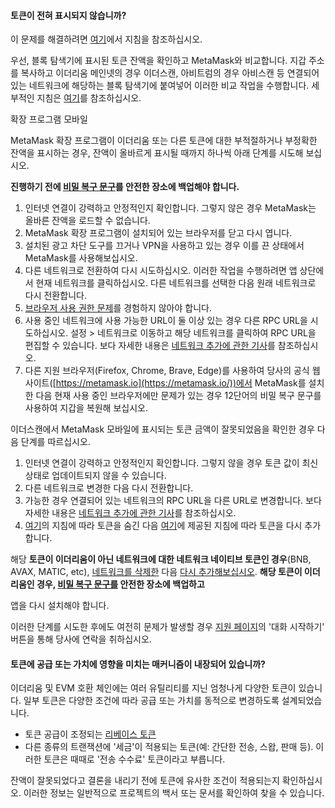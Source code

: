 
#### 토큰이 전혀 표시되지 않습니까?


이 문제를 해결하려면 [여기](https://support.metamask.io/hc/en-us/articles/360059232852)에서 지침을 참조하십시오.



우선, 블록 탐색기에 표시된 토큰 잔액을 확인하고 MetaMask와 비교합니다. 지갑 주소를 복사하고 이더리움 메인넷의 경우 이더스캔, 아비트럼의 경우 아비스캔 등 연결되어 있는 네트워크에 해당하는 블록 탐색기에 붙여넣어 이러한 비교 작업을 수행합니다. 세부적인 지침은 [여기](https://support.metamask.io/hc/en-us/articles/360057536611)를 참조하십시오.




확장 프로그램 모바일


MetaMask 확장 프로그램이 이더리움 또는 다른 토큰에 대한 부적절하거나 부정확한 잔액을 표시하는 경우, 잔액이 올바르게 표시될 때까지 하나씩 아래 단계를 시도해 보십시오.


**진행하기 전에 [비밀 복구 문구](https://support.metamask.io/hc/en-us/articles/4404722782107-User-Guide-Secret-Recovery-Phrase-password-and-private-keys)를 안전한 장소에 백업해야 합니다.**


1. 인터넷 연결이 강력하고 안정적인지 확인합니다. 그렇지 않은 경우 MetaMask는 올바른 잔액을 로드할 수 없습니다.
2. MetaMask 확장 프로그램이 설치되어 있는 브라우저를 닫고 다시 엽니다.
3. 설치된 광고 차단 도구를 끄거나 VPN을 사용하고 있는 경우 이를 끈 상태에서 MetaMask를 사용해보십시오.
4. 다른 네트워크로 전환하여 다시 시도하십시오. 이러한 작업을 수행하려면 앱 상단에서 현재 네트워크를 클릭하십시오. 다른 네트워크를 선택한 다음 원래 네트워크로 다시 전환합니다.
5. [브라우저 사용 권한 문제](https://support.metamask.io/hc/en-us/articles/360038139452-MetaMask-states-Balance-may-be-outdated-displays-in-orange-or-ETH-not-added-to-balance)를 경험하지 않아야 합니다.
6. 사용 중인 네트워크에 사용 가능한 URL이 둘 이상 있는 경우 다른 RPC URL을 시도하십시오. 설정 > 네트워크로 이동하고 해당 네트워크를 클릭하여 RPC URL을 편집할 수 있습니다. 보다 자세한 내용은 [네트워크 추가에 관한 기사](https://support.metamask.io/hc/en-us/articles/360043227612)를 참조하십시오.
7. 다른 지원 브라우저(Firefox, Chrome, Brave, Edge)를 사용하여 당사의 공식 웹사이트([https://metamask.io](https://metamask.io/))에서 MetaMask를 설치한 다음 현재 사용 중인 브라우저에만 문제가 있는 경우 12단어의 비밀 복구 문구를 사용하여 지갑을 복원해 보십시오.




이더스캔에서 MetaMask 모바일에 표시되는 토큰 금액이 잘못되었음을 확인한 경우 다음 단계를 따르십시오.


1. 인터넷 연결이 강력하고 안정적인지 확인합니다. 그렇지 않을 경우 토큰 값이 최신 상태로 업데이트되지 않을 수 있습니다.
2. 다른 네트워크로 변경한 다음 다시 전환합니다.
3. 가능한 경우 연결되어 있는 네트워크의 RPC URL을 다른 URL로 변경합니다. 보다 자세한 내용은 [네트워크 추가에 관한 기사](https://support.metamask.io/hc/en-us/articles/360043227612)를 참조하십시오.
4. [여기](https://support.metamask.io/hc/en-us/articles/360015489031-How-to-add-unlisted-tokens-custom-tokens-in-MetaMask#h_01FWH499MRDT5QC4R3KNPQNRWB)의 지침에 따라 토큰을 숨긴 다음 [여기](https://support.metamask.io/hc/en-us/articles/360015489031-How-to-add-unlisted-tokens-custom-tokens-in-MetaMask)에 제공된 지침에 따라 토큰을 다시 추가합니다.

해당 **토큰이 이더리움이 아닌 네트워크에 대한 네트워크 네이티브 토큰인 경우**(BNB, AVAX, MATIC, etc), [네트워크를 삭제한](https://support.metamask.io/hc/en-us/articles/4502810252059-How-to-remove-networks) 다음 [다시 추가해보십시오](https://support.metamask.io/hc/en-us/articles/360043227612-How-to-add-a-custom-network-RPC). **해당 토큰이 이더리움인 경우, [비밀 복구 문구를](https://support.metamask.io/hc/en-us/articles/4404722782107-User-Guide-Secret-Recovery-Phrase-password-and-private-keys) 안전한 장소에 백업하고**  
  
 앱을 다시 설치해야 합니다.

이러한 단계를 시도한 후에도 여전히 문제가 발생할 경우 [지원 페이지](https://support.metamask.io/hc/en-us)의 '대화 시작하기' 버튼을 통해 당사에 연락을 취하십시오.



#### 토큰에 공급 또는 가치에 영향을 미치는 매커니즘이 내장되어 있습니까?


이더리움 및 EVM 호환 체인에는 여러 유틸리티를 지닌 엄청나게 다양한 토큰이 있습니다. 일부 토큰은 다양한 조건에 따라 공급 또는 가치를 동적으로 변경하도록 설계되었습니다.


* 토큰 공급이 조정되는 [리베이스 토큰](https://support.metamask.io/hc/en-us/articles/4405497827355-User-Guide-Tokens#:~:text=Elastic%20supply%20/%20Rebase%20/%20Algorithmic%20tokens)
* 다른 종류의 트랜잭션에 '세금'이 적용되는 토큰(예: 간단한 전송, 스왑, 판매 등). 이러한 토큰은 때때로 '전송 수수료' 토큰이라고 부릅니다.


잔액이 잘못되었다고 결론을 내리기 전에 토큰에 유사한 조건이 적용되는지 확인하십시오. 이러한 정보는 일반적으로 프로젝트의 백서 또는 문서를 확인하여 찾을 수 있습니다.


